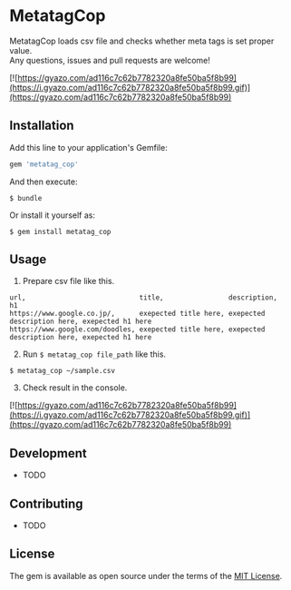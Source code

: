 # MetatagCop

MetatagCop loads csv file and checks whether meta tags is set proper value.  
Any questions, issues and pull requests are welcome!

[![https://gyazo.com/ad116c7c62b7782320a8fe50ba5f8b99](https://i.gyazo.com/ad116c7c62b7782320a8fe50ba5f8b99.gif)](https://gyazo.com/ad116c7c62b7782320a8fe50ba5f8b99)

## Installation

Add this line to your application's Gemfile:

```ruby
gem 'metatag_cop'
```

And then execute:

    $ bundle

Or install it yourself as:

    $ gem install metatag_cop

## Usage

1. Prepare csv file like this.

```
url,                            title,                description,                h1
https://www.google.co.jp/,      exepected title here, exepected description here, exepected h1 here
https://www.google.com/doodles, exepected title here, exepected description here, exepected h1 here
```

2. Run ` $ metatag_cop file_path ` like this.

` $ metatag_cop ~/sample.csv `

3. Check result in the console.

[![https://gyazo.com/ad116c7c62b7782320a8fe50ba5f8b99](https://i.gyazo.com/ad116c7c62b7782320a8fe50ba5f8b99.gif)](https://gyazo.com/ad116c7c62b7782320a8fe50ba5f8b99)

## Development

- TODO

## Contributing

- TODO

## License

The gem is available as open source under the terms of the [MIT License](http://opensource.org/licenses/MIT).

